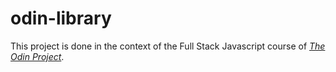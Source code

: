 # odin-library

This project is done in the context of the Full Stack Javascript course of [*The Odin Project*](https://www.theodinproject.com/).
